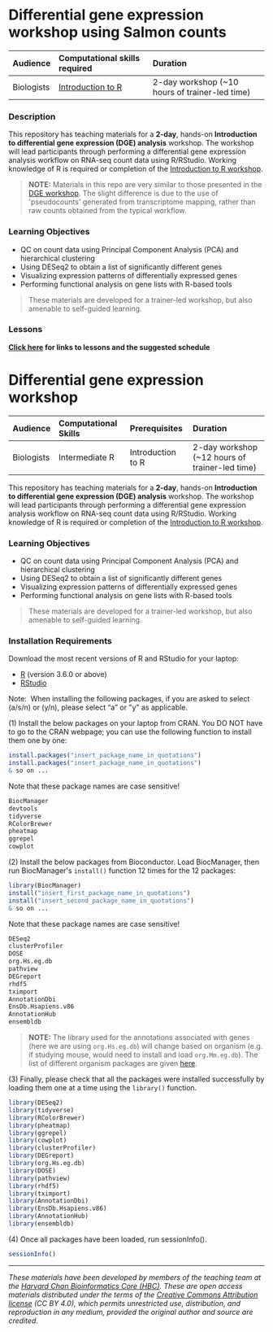 # Differential gene expression workshop using Salmon counts

| Audience | Computational skills required| Duration |
:----------|:----------|:----------|
| Biologists | [Introduction to R](https://hbctraining.github.io/Intro-to-R/) | 2-day workshop (~10 hours of trainer-led time)|

### Description

This repository has teaching materials for a **2-day**, hands-on **Introduction to differential gene expression (DGE) analysis** workshop. The workshop will lead participants through performing a differential gene expression analysis workflow on RNA-seq count data using R/RStudio. Working knowledge of R is required or completion of the [Introduction to R workshop](https://hbctraining.github.io/Intro-to-R/). 

> **NOTE:** Materials in this repo are very similar to those presented in the [DGE workshop](https://hbctraining.github.io/DGE_workshop/). The slight difference is due to the use of 'pseudocounts' generated from transcriptome mapping, rather than raw counts obtained from the typical workflow.

### Learning Objectives

- QC on count data using Principal Component Analysis (PCA) and hierarchical clustering
- Using DESeq2 to obtain a list of significantly different genes
- Visualizing expression patterns of differentially expressed genes
- Performing functional analysis on gene lists with R-based tools

> These materials are developed for a trainer-led workshop, but also amenable to self-guided learning.

### Lessons
**[Click here](schedule) for links to lessons and the suggested schedule**

# Differential gene expression workshop

| Audience | Computational Skills | Prerequisites | Duration |
:----------|:----------|:----------|:----------|
| Biologists | Intermediate R | Introduction to R | 2-day workshop (~12 hours of trainer-led time)|

This repository has teaching materials for a **2-day**, hands-on **Introduction to differential gene expression (DGE) analysis** workshop. The workshop will lead participants through performing a differential gene expression analysis workflow on RNA-seq count data using R/RStudio. Working knowledge of R is required or completion of the [Introduction to R workshop](https://github.com/hbctraining/Intro-to-R).

### Learning Objectives

- QC on count data using Principal Component Analysis (PCA) and hierarchical clustering
- Using DESeq2 to obtain a list of significantly different genes
- Visualizing expression patterns of differentially expressed genes
- Performing functional analysis on gene lists with R-based tools

> These materials are developed for a trainer-led workshop, but also amenable to self-guided learning.


### Installation Requirements

Download the most recent versions of R and RStudio for your laptop:

 - [R](http://lib.stat.cmu.edu/R/CRAN/) (version 3.6.0 or above)
 - [RStudio](https://www.rstudio.com/products/rstudio/download/#download)
 
Note:  When installing the following packages, if you are asked to select (a/s/n) or (y/n), please select “a” or "y" as applicable.

(1) Install the below packages on your laptop from CRAN. You DO NOT have to go to the CRAN webpage; you can use the following function to install them one by one:


```r
install.packages("insert_package_name_in_quotations")
install.packages("insert_package_name_in_quotations")
& so on ...
```

Note that these package names are case sensitive!

```r
BiocManager
devtools
tidyverse
RColorBrewer
pheatmap
ggrepel
cowplot
```

(2) Install the below packages from Bioconductor. Load BiocManager, then run BiocManager's `install()` function 12 times for the 12 packages:

```r
library(BiocManager)
install("insert_first_package_name_in_quotations")
install("insert_second_package_name_in_quotations")
& so on ...
```

Note that these package names are case sensitive!

```r
DESeq2
clusterProfiler
DOSE
org.Hs.eg.db
pathview
DEGreport
rhdf5
tximport
AnnotationDbi
EnsDb.Hsapiens.v86
AnnotationHub
ensembldb
```

> **NOTE:** The library used for the annotations associated with genes (here we are using `org.Hs.eg.db`) will change based on organism (e.g. if studying mouse, would need to install and load `org.Mm.eg.db`). The list of different organism packages are given [here](https://github.com/hbctraining/Training-modules/raw/master/DGE-functional-analysis/img/available_annotations.png).

(3) Finally, please check that all the packages were installed successfully by loading them one at a time using the `library()` function.  

```r
library(DESeq2)
library(tidyverse)
library(RColorBrewer)
library(pheatmap)
library(ggrepel)
library(cowplot)
library(clusterProfiler)
library(DEGreport)
library(org.Hs.eg.db)
library(DOSE)
library(pathview)
library(rhdf5)
library(tximport)
library(AnnotationDbi)
library(EnsDb.Hsapiens.v86)
library(AnnotationHub)
library(ensembldb)
```

(4) Once all packages have been loaded, run sessionInfo().  

```r
sessionInfo()
```

****

*These materials have been developed by members of the teaching team at the [Harvard Chan Bioinformatics Core (HBC)](http://bioinformatics.sph.harvard.edu/). These are open access materials distributed under the terms of the [Creative Commons Attribution license](https://creativecommons.org/licenses/by/4.0/) (CC BY 4.0), which permits unrestricted use, distribution, and reproduction in any medium, provided the original author and source are credited.*

